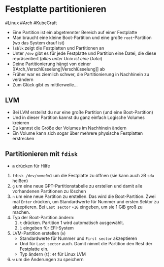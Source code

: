 # Festplatte partitionieren

#Linux #Arch #KubeCraft

- Eine Partition ist ein abgetrennter Bereich auf einer Festplatte
- Man braucht eine kleine Boot-Partition und eine große `root`-Partition (wo das System drauf ist)
- `lsblk` zeigt die Festplatten und Partitionen an
- Unter `/dev` gibt es für jede Festplatte und Partition eine Datei, die diese repräsentiert (_alles unter Unix ist eine Datei_)
- Deine Partitionierung hängt von deiner [[Arch_Verschlüsselung|Verschlüsselung]] ab
- Früher war es ziemlich schwer, die Partitionierung in Nachhinein zu verändern
- Zum Glück gibt es mittlerweile...

## LVM

- Bei LVM erstellst du nur eine große Partition (und eine Boot-Partition)
- Und in dieser Partition kannst du ganz einfach Logische Volumes kreieren
- Du kannst die Größe der Volumes im Nachhinein ändern
- Ein Volume kann sich sogar über mehrere physische Festplatten erstrecken

## Partitionieren mit `fdisk`

- `m` drücken für Hilfe

1. `fdisk /dev/nvme0n1` um die Festplatte zu öffnen (sie kann auch zB `sda` heißen)
2. `g` um eine neue GPT-Partitionstabelle zu erstellen und damit alle vorhandenen Partitionen zu löschen
3. `n` um eine neue Partition zu erstellen. Das wird die Boot-Partition. Zwei mal `Enter` drücken, um Standardwerte für Nummer und ersten Sektor zu akzeptieren. Bei `Last sector` `+1G` eingeben, um sie 1 GiB groß zu machen. 
4. Typ der Boot-Partition ändern:
   1. `t` drücken. Partition 1 wird automatisch ausgewählt.
   2. `1` eingeben  für EFI-System
5. LVM-Partition erstellen (`n`)
   - Standardwerte für Nummer und `First sector` akzeptieren
   - Und für `Last sector` auch. Damit nimmt die Partition den Rest der Festplatte ein.
   - Typ ändern (`t`): `44` für Linux LVM
6. `w` um die Änderungen zu speichern
